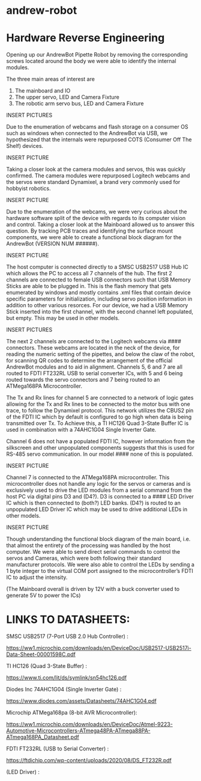 # andrew-robot

# Hardware Reverse Engineering
Opening up our AndrewBot Pipette Robot by removing the corresponding screws located around the body we were able to identify the internal modules. 

The three main areas of interest are
1.	The mainboard and IO
2.	The upper servo, LED and Camera Fixture
3.	The robotic arm servo bus, LED and Camera Fixture

INSERT PICTURES

Due to the enumeration of webcams and flash storage on a consumer OS such as windows when connected to the AndrewBot via USB, we hypothesized that the internals were repurposed COTS (Consumer Off The Shelf) devices. 

INSERT PICTURE

Taking a closer look at the camera modules and servos, this was quickly confirmed. The camera modules were repurposed Logitech webcams and the servos were standard Dynamixel, a brand very commonly used for hobbyist robotics. 

INSERT PICTURE

Due to the enumeration of the webcams, we were very curious about the hardware software split of the device with regards to its computer vision and control. Taking a closer look at the Mainboard allowed us to answer this question.
By tracking PCB traces and identifying the surface mount components, we were able to create a functional block diagram for the AndrewBot (VERSION NUM ######).

INSERT PICTURE

The host computer is connected directly to a SMSC USB2517 USB Hub IC which allows the PC to access all 7 channels of the hub. The first 2 channels are connected to female USB connectors such that USB Memory Sticks are able to be plugged in. This is the flash memory that gets enumerated by windows and mostly contains .xml files that contain device specific parameters for initialization, including servo position information in addition to other various resorces.
For our device, we had a USB Memory Stick inserted into the first channel, with the second channel left populated, but empty. This may be used in other models. 

INSERT PICTURES

The next 2 channels are connected to the Logitech webcams via #### connectors. These webcams are located in the neck of the device, for reading the numeric setting of the pipettes, and below the claw of the robot, for scanning QR codes to determine the arrangement of the official AndrewBot modules and to aid in alignment. 
Channels 5, 6 and 7 are all routed to FDTI FT232RL USB to serial converter ICs, with 5 and 6 being routed towards the servo connectors and 7 being routed to an ATMega168PA Microcontroller.

The Tx and Rx lines for channel 5 are connected to a network of logic gates allowing for the Tx and Rx lines to be connected to the motor bus with one trace, to follow the Dynamixel protocol. This network utilizes the CBUS2 pin of the FDTI IC which by default is configured to go high when data is being transmitted over Tx. To Achieve this, a TI HC126 Quad 3-State Buffer IC is used in combination with a 74AHC1G04 Single Inverter Gate.

Channel 6 does not have a populated FDTI IC, however information from the silkscreen and other unpopulated components suggests that this is used for RS-485 servo communication. In our model #### none of this is populated.

INSERT PICTURE

Channel 7 is connected to the ATMega168PA microcontroller. This microcontroller does not handle any logic for the servos or cameras and is exclusively used to drive the LED modules from a serial command from the host PC via digital pins D3 and (D4?). D3 is connected to a #### LED Driver IC which is then connected to (both?) LED banks.
(D4?) is routed to an unpopulated LED Driver IC which may be used to drive additional LEDs in other models.

INSERT PICTURE

Though understanding the functional block diagram of the main board, i.e. that almost the entirety of the processing was handled by the host computer. We were able to send direct serial commands to control the servos and Cameras, which were both following their standard manufacturer protocols. We were also able to control the LEDs by sending a 1 byte integer to the virtual COM port assigned to the microcontroller’s FDTI IC to adjust the intensity. 

(The Mainboard overall is driven by 12V with a buck converter used to generate 5V to power the ICs)

# LINKS TO DATASHEETS:
  

SMSC USB2517 (7-Port USB 2.0 Hub Controller) : 

https://ww1.microchip.com/downloads/en/DeviceDoc/USB2517-USB2517i-Data-Sheet-00001598C.pdf

TI HC126 (Quad 3-State Buffer) : 

https://www.ti.com/lit/ds/symlink/sn54hc126.pdf

Diodes Inc 74AHC1G04 (Single Inverter Gate) : 

https://www.diodes.com/assets/Datasheets/74AHC1G04.pdf

Microchip ATMega168pa (8-bit AVR Microcontroller): 

https://ww1.microchip.com/downloads/en/DeviceDoc/Atmel-9223-Automotive-Microcontrollers-ATmega48PA-ATmega88PA-ATmega168PA_Datasheet.pdf

FDTI FT232RL (USB to Serial Converter) : 

https://ftdichip.com/wp-content/uploads/2020/08/DS_FT232R.pdf

(LED Driver) : 

